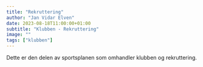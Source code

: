```yaml
---
title: "Rekruttering"
author: "Jan Vidar Elven"
date: 2023-08-18T11:00:00+01:00
subtitle: "Klubben - Rekruttering"
image: ""
tags: ["klubben"]
---
```


Dette er den delen av sportsplanen som omhandler klubben og rekruttering.